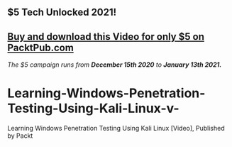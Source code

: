 ## $5 Tech Unlocked 2021!
[Buy and download this Video for only $5 on PacktPub.com](https://www.packtpub.com/product/learning-windows-penetration-testing-using-kali-linux-video/9781789803310)
-----
*The $5 campaign         runs from __December 15th 2020__ to __January 13th 2021.__*

# Learning-Windows-Penetration-Testing-Using-Kali-Linux-v-
Learning Windows Penetration Testing Using Kali Linux [Video], Published by Packt
